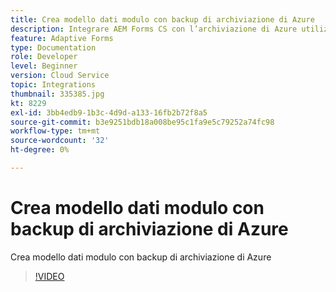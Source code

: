 ```yaml
---
title: Crea modello dati modulo con backup di archiviazione di Azure
description: Integrare AEM Forms CS con l’archiviazione di Azure utilizzando il modello dati modulo
feature: Adaptive Forms
type: Documentation
role: Developer
level: Beginner
version: Cloud Service
topic: Integrations
thumbnail: 335385.jpg
kt: 8229
exl-id: 3bb4edb9-1b3c-4d9d-a133-16fb2b72f8a5
source-git-commit: b3e9251bdb18a008be95c1fa9e5c79252a74fc98
workflow-type: tm+mt
source-wordcount: '32'
ht-degree: 0%

---
```


# Crea modello dati modulo con backup di archiviazione di Azure

Crea modello dati modulo con backup di archiviazione di Azure

>[!VIDEO](https://video.tv.adobe.com/v/335385?quality=12&learn=on)

